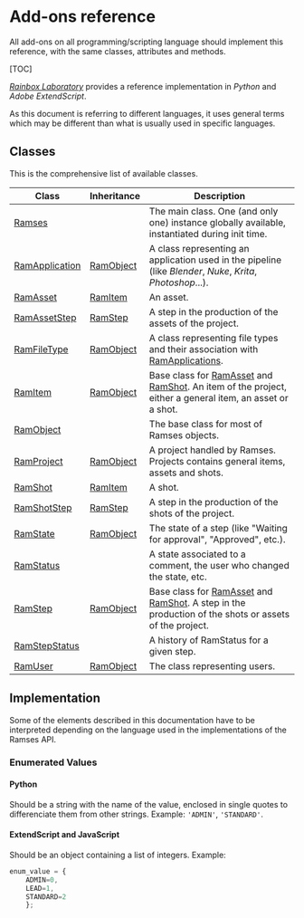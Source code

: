 # Add-ons reference

All add-ons on all programming/scripting language should implement this reference, with the same classes, attributes and methods.

[TOC]

[*Rainbox Laboratory*](https://rainboxlab.org) provides a reference implementation in *Python* and *Adobe ExtendScript*.

As this document is referring to different languages, it uses general terms which may be different than what is usually used in specific languages.

## Classes

This is the comprehensive list of available classes.

| Class | Inheritance | Description |
| ---- | ---- | ---- |
| [Ramses](ramses.md) | | The main class. One (and only one) instance globally available, instantiated during init time. |
| [RamApplication](ram_application.md) | [RamObject](ram_object.md) | A class representing an application used in the pipeline (like *Blender*, *Nuke*, *Krita*, *Photoshop*...). |
| [RamAsset](ram_asset.md) | [RamItem](ram_item.md) | An asset. |
| [RamAssetStep](ram_assetstep.md) | [RamStep](ram_step.md) | A step in the production of the assets of the project. |
| [RamFileType](ram_filetype.md) | [RamObject](ram_object.md) | A class representing file types and their association with [RamApplications](ram_application.md). |
| [RamItem](ram_item.md) | [RamObject](ram_object.md) | Base class for [RamAsset](ram_asset.md) and [RamShot](ram_shot.md). An item of the project, either a general item, an asset or a shot. |
| [RamObject](ram_object.md) | | The base class for most of Ramses objects. |
| [RamProject](ram_project.md) | [RamObject](ram_object.md) | A project handled by Ramses. Projects contains general items, assets and shots. |
| [RamShot](ram_shot.md) | [RamItem](ram_item.md) | A shot. |
| [RamShotStep](ram_shotstep.md) | [RamStep](ram_step.md) | A step in the production of the shots of the project. |
| [RamState](ram_state.md) | [RamObject](ram_object.md) | The state of a step (like "Waiting for approval", "Approved", etc.). |
| [RamStatus](ram_status.md) | | A state associated to a comment, the user who changed the state, etc. |
| [RamStep](ram_step.md) | [RamObject](ram_object.md) | Base class for [RamAsset](ram_asset.md) and [RamShot](ram_shot.md). A step in the production of the shots or assets of the project. |
| [RamStepStatus](ram_stepstatus.md) | | A history of RamStatus for a given step. |
| [RamUser](ram_user.md) | [RamObject](ram_object.md) | The class representing users. |

## Implementation

Some of the elements described in this documentation have to be interpreted depending on the language used in the implementations of the Ramses API.

### Enumerated Values

#### Python

Should be a string with the name of the value, enclosed in single quotes to differenciate them from other strings. Example: `'ADMIN'`, `'STANDARD'`.

#### **ExtendScript** and **JavaScript**

Should be an object containing a list of integers. Example:

```js
enum_value = {
    ADMIN=0,
    LEAD=1,
    STANDARD=2
    };
```